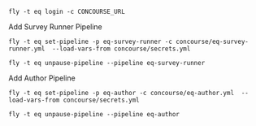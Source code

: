 
`fly -t eq login -c CONCOURSE_URL`

Add Survey Runner Pipeline

`fly -t eq set-pipeline -p eq-survey-runner -c concourse/eq-survey-runner.yml  --load-vars-from concourse/secrets.yml`

`fly -t eq unpause-pipeline --pipeline eq-survey-runner`

Add Author Pipeline

`fly -t eq set-pipeline -p eq-author -c concourse/eq-author.yml  --load-vars-from concourse/secrets.yml`

`fly -t eq unpause-pipeline --pipeline eq-author`